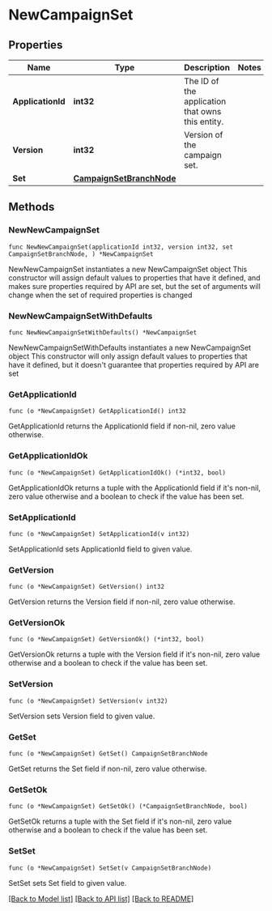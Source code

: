 # NewCampaignSet

## Properties

Name | Type | Description | Notes
------------ | ------------- | ------------- | -------------
**ApplicationId** | **int32** | The ID of the application that owns this entity. | 
**Version** | **int32** | Version of the campaign set. | 
**Set** | [**CampaignSetBranchNode**](CampaignSetBranchNode.md) |  | 

## Methods

### NewNewCampaignSet

`func NewNewCampaignSet(applicationId int32, version int32, set CampaignSetBranchNode, ) *NewCampaignSet`

NewNewCampaignSet instantiates a new NewCampaignSet object
This constructor will assign default values to properties that have it defined,
and makes sure properties required by API are set, but the set of arguments
will change when the set of required properties is changed

### NewNewCampaignSetWithDefaults

`func NewNewCampaignSetWithDefaults() *NewCampaignSet`

NewNewCampaignSetWithDefaults instantiates a new NewCampaignSet object
This constructor will only assign default values to properties that have it defined,
but it doesn't guarantee that properties required by API are set

### GetApplicationId

`func (o *NewCampaignSet) GetApplicationId() int32`

GetApplicationId returns the ApplicationId field if non-nil, zero value otherwise.

### GetApplicationIdOk

`func (o *NewCampaignSet) GetApplicationIdOk() (*int32, bool)`

GetApplicationIdOk returns a tuple with the ApplicationId field if it's non-nil, zero value otherwise
and a boolean to check if the value has been set.

### SetApplicationId

`func (o *NewCampaignSet) SetApplicationId(v int32)`

SetApplicationId sets ApplicationId field to given value.


### GetVersion

`func (o *NewCampaignSet) GetVersion() int32`

GetVersion returns the Version field if non-nil, zero value otherwise.

### GetVersionOk

`func (o *NewCampaignSet) GetVersionOk() (*int32, bool)`

GetVersionOk returns a tuple with the Version field if it's non-nil, zero value otherwise
and a boolean to check if the value has been set.

### SetVersion

`func (o *NewCampaignSet) SetVersion(v int32)`

SetVersion sets Version field to given value.


### GetSet

`func (o *NewCampaignSet) GetSet() CampaignSetBranchNode`

GetSet returns the Set field if non-nil, zero value otherwise.

### GetSetOk

`func (o *NewCampaignSet) GetSetOk() (*CampaignSetBranchNode, bool)`

GetSetOk returns a tuple with the Set field if it's non-nil, zero value otherwise
and a boolean to check if the value has been set.

### SetSet

`func (o *NewCampaignSet) SetSet(v CampaignSetBranchNode)`

SetSet sets Set field to given value.



[[Back to Model list]](../README.md#documentation-for-models) [[Back to API list]](../README.md#documentation-for-api-endpoints) [[Back to README]](../README.md)


